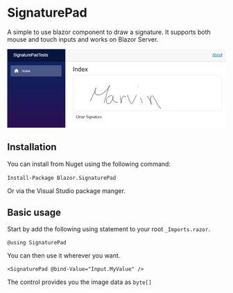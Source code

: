 # SignaturePad
A simple to use blazor component to draw a signature. It supports both mouse and touch inputs and works on Blazor Server.

![SignaturePad Demo](images/demo.png)

## Installation

You can install from Nuget using the following command:

`Install-Package Blazor.SignaturePad`

Or via the Visual Studio package manger.

## Basic usage
Start by add the following using statement to your root `_Imports.razor`.

    @using SignaturePad

You can then use it wherever you want. 

    <SignaturePad @bind-Value="Input.MyValue" />

The control provides you the image data as `byte[]`
